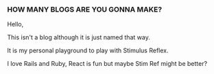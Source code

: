 ### HOW MANY BLOGS ARE YOU GONNA MAKE?

Hello,

This isn't a blog although it is just named that way.

It is my personal playground to play with Stimulus Reflex. 

I love Rails and Ruby, React is fun but maybe Stim Ref might be better?
